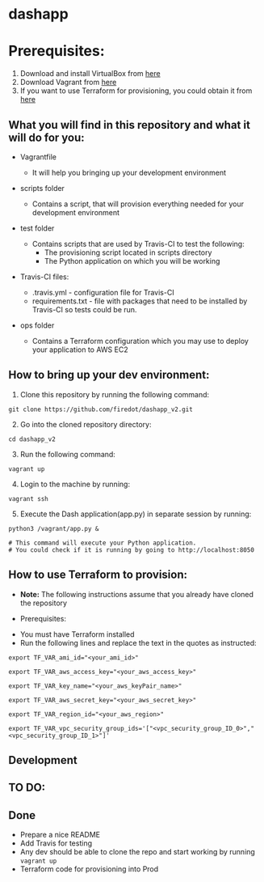 # dashapp

# Prerequisites: 

 1. Download and install VirtualBox from [here](https://www.virtualbox.org/wiki/Downloads)
 2. Download Vagrant from [here](https://www.vagrantup.com/downloads.html)
 3. If you want to use Terraform for provisioning, you could obtain it from [here](https://www.terraform.io/downloads.html)

## What you will find in this repository and what it will do for you: 

 * Vagrantfile 
   * It will help you bringing up your development environment

 * scripts folder
   * Contains a script, that will provision everything needed for your development environment
 
 * test folder
   * Contains scripts that are used by Travis-CI to test the following: 
     * The provisioning script located in scripts directory
     * The Python application on which you will be working
 * Travis-CI files: 
   * .travis.yml - configuration file for Travis-CI
   * requirements.txt - file with packages that need to be installed by Travis-CI so tests could be run. 
 
 * ops folder
   * Contains a Terraform configuration which you may use to deploy your application to AWS EC2
 

## How to bring up your dev environment: 

1. Clone this repository by running the following command: 

```
git clone https://github.com/firedot/dashapp_v2.git
```

2. Go into the cloned repository directory: 

```
cd dashapp_v2
```
3. Run the following command: 

```
vagrant up
```

4. Login to the machine by running:

```
vagrant ssh 
```

5. Execute the Dash application(app.py) in separate session by running:

```
python3 /vagrant/app.py &

# This command will execute your Python application. 
# You could check if it is running by going to http://localhost:8050
```

## How to use Terraform to provision: 

 * **Note:** The following instructions assume that you already have cloned the repository

 * Prerequisites: 
  - You must have Terraform installed
  - Run the following lines and replace the text in the quotes as instructed:

 ```
export TF_VAR_ami_id="<your_ami_id>"

export TF_VAR_aws_access_key="<your_aws_access_key>"

export TF_VAR_key_name="<your_aws_keyPair_name>"

export TF_VAR_aws_secret_key="<your_aws_secret_key>"

export TF_VAR_region_id="<your_aws_region>"

export TF_VAR_vpc_security_group_ids='["<vpc_security_group_ID_0>","<vpc_security_group_ID_1>"]'
```


## Development
 

## TO DO: 
 

## Done

 * Prepare a nice README
 * Add Travis for testing
 * Any dev should be able to clone the repo and start working by running   ``` vagrant up ```
 * Terraform code for provisioning into Prod
